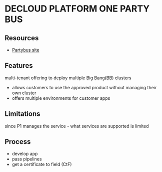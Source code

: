 # DECLOUD PLATFORM ONE PARTY BUS

## Resources
- [Partybus site](https://p1.dso.mil/partybus)

## Features
multi-tenant offering to deploy multiple Big Bang(BB) clusters
- allows customers to use the approved product without managing their own cluster
- offers multiple environments for customer apps

## Limitations
since P1 manages the service - what services are supported is limited

## Process
- develop app
- pass pipelines
- get a certificate to field (CtF)
